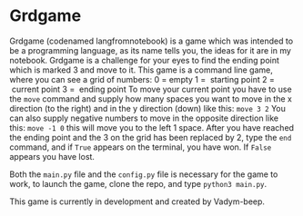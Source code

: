 # Grdgame

Grdgame (codenamed langfromnotebook) is a game which was intended to be a programming language, as its name tells you, the ideas for it are in my notebook.
Grdgame is a challenge for your eyes to find the ending point which is marked 3 and move to it.
This game is a command line game, where you can see a grid of numbers:
0 = empty
1 =  starting point
2 =  current point
3 =  ending point
To move your current point you have to use the `move` command and supply how many spaces you want to move in the x direction (to the right) and in the y direction (down)
like this: `move 3 2`
You can also supply negative numbers to move in the opposite direction 
like this: `move -1 0`
this will move you to the left 1 space.
After you have reached the ending point and the 3 on the grid has been replaced by 2, type the `end` command, and if `True` appears on the terminal, you have won.
If `False` appears you have lost.

Both the `main.py` file and the `config.py` file is necessary for the game to work, to launch the game, clone the repo, and type `python3 main.py`.

This game is currently in development and created by Vadym-beep.
